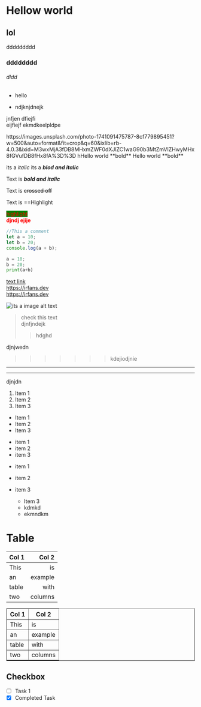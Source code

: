 # Hellow world

## lol

ddddddddd

### dddddddd

###### dldd

- hello

- ndjknjdnejk

jnfjen dfiejfi  
eijfiejf ekmdkeelpldpe

<ejijdiejdioe>
https://images.unsplash.com/photo-1741091475787-8cf779895451?w=500&auto=format&fit=crop&q=60&ixlib=rb-4.0.3&ixid=M3wxMjA3fDB8MHxmZWF0dXJlZC1waG90b3MtZmVlZHwyMHx8fGVufDB8fHx8fA%3D%3D
hHello world **bold**  
Hello world **bold**

its a _italic_
its a **_blod and italic_**

Text is **_bold and italic_**

Text is ~~crossed off~~

Text is ==Highlight

<mark style="color: red; background-color: green">highlight</mark>  
<pp style="color: red; font-weight: 700">djndj ejije</pp>

```js
//This a comment
let a = 10;
let b = 20;
console.log(a + b);
```

```py
a = 10;
b = 20;
print(a+b)
```

[text link](https://irfans.dev)  
<https://irfans.dev>  
https://irfans.dev

![its a image alt text](https://images.unsplash.com/photo-1739477021967-e14dc3938e56?w=500&auto=format&fit=crop&q=60&ixlib=rb-4.0.3&ixid=M3wxMjA3fDB8MHxmZWF0dXJlZC1waG90b3MtZmVlZHwzfHx8ZW58MHx8fHx8)

> check this text  
> djnfjndejk
>
> > hdghd

djnjwedn

> > > > > > > kdejiodjnie

---

---

djnjdn

1. Item 1
2. Item 2
3. Item 3

- Item 1
- Item 2
- Item 3

* item 1
* item 2
* item 3

- item 1
- item 2
- item 3

  - Item 3

  * kdmkd

  - ekmndkm


# Table

| Col 1 |   Col 2 |
| ----- | ------: |
| This  |      is |
| an    | example |
| table |    with |
| two   | columns |

<table border="1">
  <tr>
    <th>Col 1</th>
    <th>Col 2</th>
  </tr>
  <tr>
    <td>This</td>
    <td>is</td>
  </tr>
  <tr>
    <td>an</td>
    <td>example</td>
  </tr>
  <tr>
    <td>table</td>
    <td>with</td>
  </tr>
  <tr>
    <td>two</td>
    <td>columns</td>
  </tr>
</table>

## Checkbox

- [ ] Task 1
- [x] Completed Task
